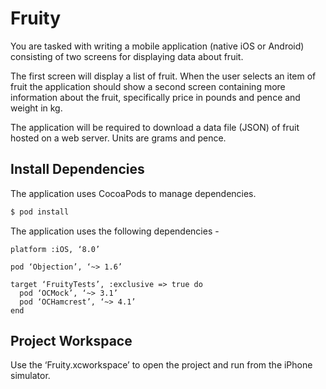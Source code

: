 # Fruity

You are tasked with writing a mobile application (native iOS or Android) consisting of two screens for displaying data about fruit.

The first screen will display a list of fruit. When the user selects an item of fruit the application should show a second screen containing more information about the fruit, specifically price in pounds and pence and weight in kg.

The application will be required to download a data file (JSON) of fruit hosted on a web server. Units are grams and pence. 

## Install Dependencies

The application uses CocoaPods to manage dependencies.

```sh
$ pod install
```
The application uses the following dependencies -

```
platform :iOS, ‘8.0’

pod ‘Objection’, ‘~> 1.6’

target ‘FruityTests’, :exclusive => true do
  pod ‘OCMock’, ‘~> 3.1’
  pod ‘OCHamcrest’, ‘~> 4.1’
end
```

## Project Workspace

Use the ‘Fruity.xcworkspace’ to open the project and run from the iPhone simulator.